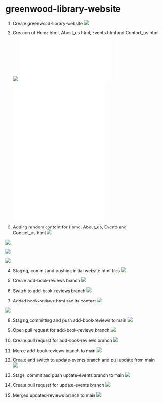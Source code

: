 # greenwood-library-website
1. Create greenwood-library-website
![](./img/greenwood-library-website%20repository_1.png)

2. Creation of Home.html, About_us.html, Events.html and Contact_us.html
![](./img/Creation%20of%20Home_AboutUs_Events_and_ContactUs.html_2.png)
![](./home.html)
![](./About_us.html)
![](./events.html)
![](./contact_us.html)

3. Adding random content for Home, About_us, Events and Contact_us.html
![](./img/Home.html_content_3a.png)

![](./img/About_Us.html_Content_3b.png)

![](./img/Events.html_Content_3c.png)

![](./img/Contact_Us.html_Content_3d.png)

4. Staging, commit and pushing initial website html files
![](./img/Staging_Commit_and_Pushing_html%20files_to_main_4.png)

5. Create add-book-reviews branch
![](./img/create-morgan-branch-add_book_reviews_5.png)

6. Switch to add-book-reviews branch
![](./img/switched-to-add_book_reviews-branch_6.png)

7. Added book-reviews.html and its content
![](./img/added-book_reviews.html_7.png)

![](./img/Book_reviews.html-content_8.png)

8. Staging,committing and push add-book-reviews to main
![](./img/Staging_Commit_and_Pushing_add-book-reviews_branch_to_main_9.png)

10. Open pull request for add-book-reviews branch
![](./img/open-pull-request-for-book-reviews-branch_10.png)

11. Create pull request for add-book-reviews branch
![](./img/create-pull-request-for-add_book_reviews-branch_11.png)

12. Merge add-book-reviews branch to main
![](./img/merged_add-book-reviews-to-main.png)

13. Create and switch to update-events branch and pull update from main
![](./img/create_and%20switch-to_update-events_branch_and_pull_update_from_main_11.png)

14. Stage, commit and push update-events branch to main
![](./img/Staging_Commit_and_Pushing_update-events_branch_to_main_13.png)

15. Create pull request for update-events branch
![](./img/create-pull-request-for-update-events-branch_14.png)

16. Merged updated-reviews branch to main
![](./img/merged_update_events-to-main_16.png) 
